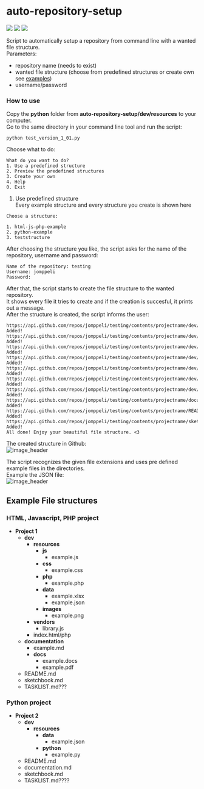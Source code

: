 # auto-repository-setup
<img src="https://img.shields.io/github/languages/top/jomppeli/auto-repository-setup.svg?style=for-the-badge"> <img src="https://img.shields.io/github/repo-size/jomppeli/auto-repository-setup.svg?style=for-the-badge"> <img src="https://img.shields.io/github/issues/jomppeli/auto-repository-setup.svg?style=for-the-badge">  
  
  
Script to automatically setup a repository from command line with a wanted file structure.  
Parameters:
- repository name (needs to exist)
- wanted file structure (choose from predefined structures or create own see [examples](#Example-File-structures))
- username/password

### How to use
Copy the **python** folder from **auto-repository-setup/dev/resources** to your computer.  
Go to the same directory in your command line tool and run the script:  
```
python test_version_1_01.py
```  
Choose what to do:  
```  
What do you want to do?
1. Use a predefined structure
2. Preview the predefined structures
3. Create your own
4. Help
0. Exit
```
1. Use predefined structure  
Every example structure and every structure you create is shown here 
```
Choose a structure:

1. html-js-php-example
2. python-example
3. teststructure
```
After choosing the structure you like, the script asks for the name of the repository, username and password:  
```
Name of the repository: testing
Username: jomppeli
Password:
```
After that, the script starts to create the file structure to the wanted repository.  
It shows every file it tries to create and if the creation is succesful, it prints out a message.  
After the structure is created, the script informs the user:
```
https://api.github.com/repos/jomppeli/testing/contents/projectname/dev/resources/js/example.js
Added!
https://api.github.com/repos/jomppeli/testing/contents/projectname/dev/resources/css/example.css
Added!
https://api.github.com/repos/jomppeli/testing/contents/projectname/dev/resources/php/example.php
Added!
https://api.github.com/repos/jomppeli/testing/contents/projectname/dev/resources/data/example.json
Added!
https://api.github.com/repos/jomppeli/testing/contents/projectname/dev/resources/images/example.txt
Added!
https://api.github.com/repos/jomppeli/testing/contents/projectname/dev/resources/index.php
Added!
https://api.github.com/repos/jomppeli/testing/contents/projectname/dev/vendor/example.js
Added!
https://api.github.com/repos/jomppeli/testing/contents/projectname/documentation/example.md
Added!
https://api.github.com/repos/jomppeli/testing/contents/projectname/README.md
Added!
https://api.github.com/repos/jomppeli/testing/contents/projectname/sketchbook.md
Added!
All done! Enjoy your beautiful file structure. <3
```
The created structure in Github:  
![image_header](src/dev/documentation/images/2.PNG "File structure") 
  

The script recognizes the given file extensions and uses pre defined example files in the directories.  
Example the JSON file:  
![image_header](src/dev/documentation/images/3.PNG "JSON file")






 

## Example File structures
### HTML, Javascript, PHP project
- **Project 1**
  - **dev**
    - **resources**
      - **js**
        - example.js
      - **css**
        - example.css
      - **php**
        - example.php
      - **data**
        - example.xlsx
        - example.json
      - **images**
        - example.png
    - **vendors**
      - library.js
    - index.html/php
  - **documentation**
    - example.md
    - **docs**
      - example.docs
      - example.pdf
  - README.md
  - sketchbook.md  
  - TASKLIST.md???
  
  
### Python project
- **Project 2**
  - **dev**
    - **resources**
      - **data**
        - example.json
      - **python**
        - example.py
  - README.md
  - documentation.md
  - sketchbook.md
  - TASKLIST.md????
